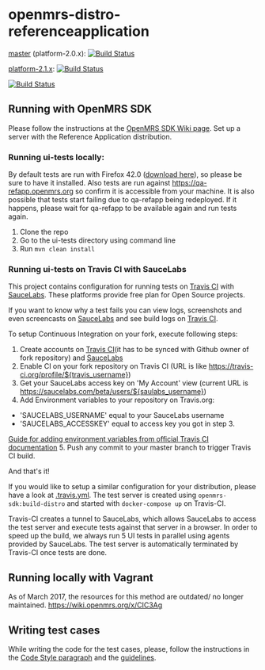 openmrs-distro-referenceapplication
===================================

[master](https://github.com/openmrs/openmrs-distro-referenceapplication/) (platform-2.0.x): [![Build Status](https://travis-ci.org/openmrs/openmrs-distro-referenceapplication.svg?branch=master)](https://travis-ci.org/openmrs/openmrs-distro-referenceapplication/branches)

[platform-2.1.x](https://github.com/openmrs/openmrs-distro-referenceapplication/tree/platform-2.1.x): [![Build Status](https://travis-ci.org/openmrs/openmrs-distro-referenceapplication.svg?branch=platform-2.1.x)](https://travis-ci.org/openmrs/openmrs-distro-referenceapplication/branches)

[![Build Status](https://saucelabs.com/browser-matrix/rkorytkowski.svg)](https://saucelabs.com/open_sauce/user/openmrs)

## Running with OpenMRS SDK

Please follow the instructions at the [OpenMRS SDK Wiki page](https://wiki.openmrs.org/display/docs/OpenMRS+SDK). Set up a server with the Reference Application distribution.


### Running ui-tests locally:

By default tests are run with Firefox 42.0 ([download here](https://ftp.mozilla.org/pub/firefox/releases/42.0/)), so please be sure to have it installed.
Also tests are run against https://qa-refapp.openmrs.org so confirm it is accessible from your machine.
It is also possible that tests start failing due to qa-refapp being redeployed. If it happens, please wait for qa-refapp to be available again and run tests again.

1. Clone the repo
2. Go to the ui-tests directory using command line
3. Run `mvn clean install`

### Running ui-tests on Travis CI with SauceLabs

This project contains configuration for running tests on [Travis CI](https://travis-ci.org/) with [SauceLabs](https://saucelabs.com/). These platforms provide free plan for Open Source projects.

If you want to know why a test fails you can view logs, screenshots and even screencasts on [SauceLabs](https://saucelabs.com/u/rkorytkowski) and see build logs on [Travis CI](https://travis-ci.org/openmrs/openmrs-distro-referenceapplication/builds).

To setup Continuous Integration on your fork, execute following steps:

1. Create accounts on [Travis CI](https://travis-ci.org/)(it has to be synced with Github owner of fork repository) and [SauceLabs](https://saucelabs.com/)
2. Enable CI on your fork repository on Travis CI (URL is like https://travis-ci.org/profile/${travis_username})
3. Get your SauceLabs access key on 'My Account' view (current URL is https://saucelabs.com/beta/users/${saulabs_username})
4. Add Environment variables to your repository on Travis.org:
  - 'SAUCELABS_USERNAME' equal to your SauceLabs username
  - 'SAUCELABS_ACCESSKEY' equal to access key you got in step 3.
 
  [Guide for adding environment variables from official Travis CI documentation](https://docs.travis-ci.com/user/environment-variables/#Defining-Variables-in-Repository-Settings)
5. Push any commit to your master branch to trigger Travis CI build.

And that's it!

If you would like to setup a similar configuration for your distribution, please have a look at [.travis.yml](https://github.com/openmrs/openmrs-distro-referenceapplication/blob/master/.travis.yml). The test server is created using `openmrs-sdk:build-distro` and started with `docker-compose up` on Travis-CI.

Travis-CI creates a tunnel to SauceLabs, which allows SauceLabs to access the test server and execute tests against that server in a browser. In order to speed up the build, we always run 5 UI tests in parallel using agents provided by SauceLabs. The test server is automatically terminated by Travis-CI once tests are done.


## Running locally with Vagrant

As of March 2017, the resources for this method are outdated/ no longer maintained.
https://wiki.openmrs.org/x/CIC3Ag

## Writing test cases

While writing the code for the test cases, please, follow the instructions in the [Code Style paragraph](https://wiki.openmrs.org/display/docs/Java+Conventions) and the [guidelines](https://wiki.openmrs.org/display/docs/Automated+Testing+Guidelines).
